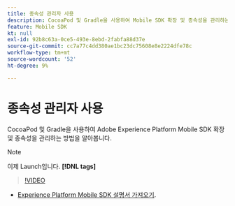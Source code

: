 ```yaml
---
title: 종속성 관리자 사용
description: CocoaPod 및 Gradle을 사용하여 Mobile SDK 확장 및 종속성을 관리하는 방법을 알아봅니다.
feature: Mobile SDK
kt: null
exl-id: 92b8c63a-0ce5-493e-8ebd-2fabfa88d37e
source-git-commit: cc7a77c4dd380ae1bc23dc75608e8e2224dfe78c
workflow-type: tm+mt
source-wordcount: '52'
ht-degree: 9%

---
```


# 종속성 관리자 사용

CocoaPod 및 Gradle을 사용하여 Adobe Experience Platform Mobile SDK 확장 및 종속성을 관리하는 방법을 알아봅니다.

>[!NOTE]
>
> 이제 Launch입니다. **[!DNL tags]**

>[!VIDEO](https://video.tv.adobe.com/v/26263/?quality=12&learn=on)

* [Experience Platform Mobile SDK 설명서 가져오기](https://aep-sdks.gitbook.io/docs/getting-started/get-the-sdk).
